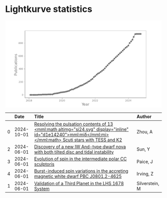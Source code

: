 
<h1>Lightkurve statistics</h1>

![publications](out/lightkurve-publications.png)  

|    | Date       | Title                                                                                                                                                                                                                          | Author         |
|---:|:-----------|:-------------------------------------------------------------------------------------------------------------------------------------------------------------------------------------------------------------------------------|:---------------|
|  0 | 2024-10-01 | [Resolving the pulsation contents of 13 <mml:math altimg="si24.svg" display="inline" id="d1e14240"><mml:mi>δ</mml:mi></mml:math> Scuti stars with TESS and K2](https://ui.adsabs.harvard.edu/abs/2024NewA..11102235Z/abstract) | Zhou, A        |
|  2 | 2024-06-01 | [Discovery of a new IW And-type dwarf nova with both tilted disc and tidal instability](https://ui.adsabs.harvard.edu/abs/2024MNRAS.531..422S/abstract)                                                                        | Sun, Y         |
|  3 | 2024-06-01 | [Evolution of spin in the intermediate polar CC sculptoris](https://ui.adsabs.harvard.edu/abs/2024MNRAS.531L..82P/abstract)                                                                                                    | Paice, J       |
|  4 | 2024-06-01 | [Burst-induced spin variations in the accreting magnetic white dwarf PBC J0801.2-4625](https://ui.adsabs.harvard.edu/abs/2024MNRAS.530.3974I/abstract)                                                                         | Irving, Z      |
|  1 | 2024-06-01 | [Validation of a Third Planet in the LHS 1678 System](https://ui.adsabs.harvard.edu/abs/2024AJ....167..255S/abstract)                                                                                                          | Silverstein, M |
    